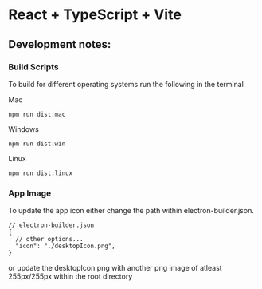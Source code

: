 # React + TypeScript + Vite

## Development notes:

### Build Scripts

To build for different operating systems run the following in the terminal

Mac

```
npm run dist:mac
```

Windows

```
npm run dist:win
```

Linux

```
npm run dist:linux
```

### App Image

To update the app icon either change the path within electron-builder.json.

```
// electron-builder.json
{
  // other options...
  "icon": "./desktopIcon.png",
}
```

or update the desktopIcon.png with another png image of atleast 255px/255px within the root directory
